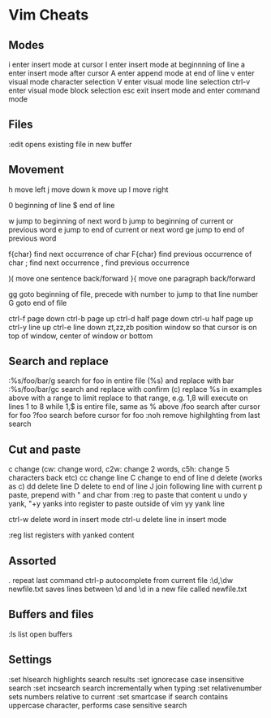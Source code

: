 # Vim Cheats

## Modes

i       enter insert mode at cursor
I       enter insert mode at beginnning of line
a       enter insert mode after cursor
A       enter append mode at end of line
v       enter visual mode character selection
V       enter visual mode line selection
ctrl-v  enter visual mode block selection
esc     exit insert mode and enter command mode


## Files

:edit <filename>    opens existing file in new buffer


## Movement

h       move left
j       move down
k       move up
l       move right

0       beginning of line
$       end of line

w       jump to beginning of next word
b       jump to beginning of current or previous word
e       jump to end of current or next word
ge      jump to end of previous word

f{char} find next occurrence of char
F{char} find previous occurrence of char
;       find next occurrence
,       find previous occurrence

)(      move one sentence back/forward
}{      move one paragraph back/forward

gg      goto beginning of file, precede with number to jump to that line number
G       goto end of file

ctrl-f  page down
ctrl-b  page up
ctrl-d  half page down
ctrl-u  half page up
ctrl-y  line up
ctrl-e  line down
zt,zz,zb    position window so that cursor is on top of window, center of window or bottom


## Search and replace

:%s/foo/bar/g   search for foo in entire file (%s) and replace with bar
:%s/foo/bar/gc  search and replace with confirm (c)
replace %s in examples above with a range to limit replace to that range, e.g. 1,8 will execute on lines 1 to 8 while 1,$ is entire file, same as % above
/foo    search after cursor for foo
?foo    search before cursor for foo
:noh    remove highilghting from last search


## Cut and paste

c       change (cw: change word, c2w: change 2 words, c5h: change 5 characters back etc)
cc      change line
C       change to end of line
d       delete (works as c)
dd      delete line
D       delete to end of line
J       join following line with current
p       paste, prepend with " and char from :reg to paste that content
u       undo
y       yank, "+y yanks into register to paste outside of vim
yy      yank line

ctrl-w  delete word in insert mode
ctrl-u  delete line in insert mode

:reg    list registers with yanked content


## Assorted

.       repeat last command
ctrl-p  autocomplete from current file
:\d,\dw newfile.txt     saves lines between \d and \d in a new file called newfile.txt


## Buffers and files

:ls     list open buffers


## Settings

:set hlsearch               highlights search results
:set ignorecase             case insensitive search
:set incsearch              search incrementally when typing
:set relativenumber         sets numbers relative to current
:set smartcase              if search contains uppercase character, performs case sensitive search

